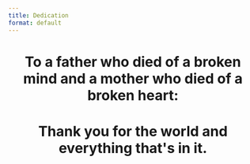 ```yaml
---
title: Dedication
format: default
---
```


<center>
<p>
<h1><b>To a father who died of a broken mind and a mother who died of a broken heart:</b></h1>
</p>
<p>
<h1><b>Thank you for the world and everything that's in it.</b></h1>
</p>
</center>
